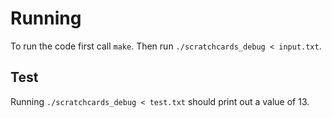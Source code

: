 # Running

To run the code first call `make`.
Then run `./scratchcards_debug < input.txt`.

## Test

Running `./scratchcards_debug < test.txt` should print out a value of 13.
